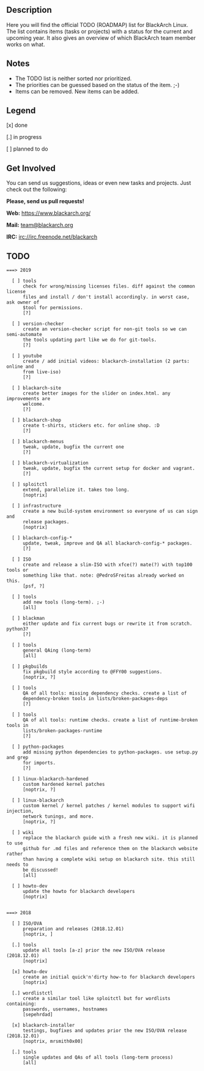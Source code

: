 ## Description

Here you will find the official TODO (ROADMAP) list for BlackArch Linux. The
list contains items (tasks or projects) with a status for the current and
upcoming year. It also gives an overview of which BlackArch team member works on
what.


## Notes

- The TODO list is neither sorted nor prioritized.
- The priorities can be guessed based on the status of the item. ;-)
- Items can be removed. New items can be added.


## Legend

[x] done

[.] in progress

[ ] planned to do


## Get Involved

You can send us suggestions, ideas or even new tasks and projects.
Just check out the following:

**Please, send us pull requests!**

**Web:** https://www.blackarch.org/

**Mail:** team@blackarch.org

**IRC:** [irc://irc.freenode.net/blackarch](irc://irc.freenode.net/blackarch)


## TODO

```
===> 2019

  [ ] tools
      check for wrong/missing licenses files. diff against the common license
      files and install / don't install accordingly. in worst case, ask owner of
      $tool for permissions.
      [?]

  [ ] version-checker
      create an version-checker script for non-git tools so we can semi-automate
      the tools updating part like we do for git-tools.
      [?]

  [ ] youtube
      create / add initial videos: blackarch-installation (2 parts: online and
      from live-iso)
      [?]

  [ ] blackarch-site
      create better images for the slider on index.html. any improvements are
      welcome.
      [?]

  [ ] blackarch-shop
      create t-shirts, stickers etc. for online shop. :D
      [?]

  [ ] blackarch-menus
      tweak, update, bugfix the current one
      [?]

  [ ] blackarch-virtualization
      tweak, update, bugfix the current setup for docker and vagrant.
      [?]

  [ ] sploitctl
      extend, parallelize it. takes too long.
      [noptrix]

  [ ] infrastructure
      create a new build-system environment so everyone of us can sign and
      release packages.
      [noptrix]

  [ ] blackarch-config-*
      update, tweak, improve and QA all blackarch-config-* packages.
      [?]

  [ ] ISO
      create and release a slim-ISO with xfce(?) mate(?) with top100 tools or
      something like that. note: @PedroSFreitas already worked on this.
      [psf, ?]

  [ ] tools
      add new tools (long-term). ;-)
      [all]

  [ ] blackman
      either update and fix current bugs or rewrite it from scratch. python3?
      [?]

  [ ] tools
      general QAing (long-term)
      [all]

  [ ] pkgbuilds
      fix pkgbuild style according to @FFY00 suggestions.
      [noptrix, ?]

  [ ] tools
      QA of all tools: missing dependency checks. create a list of
      dependency-broken tools in lists/broken-packages-deps
      [?]

  [ ] tools
      QA of all tools: runtime checks. create a list of runtime-broken tools in
      lists/broken-packages-runtime
      [?]

  [ ] python-packages
      add missing python dependencies to python-packages. use setup.py and grep
      for imports.
      [?]

  [ ] linux-blackarch-hardened
      custom hardened kernel patches
      [noptrix, ?]

  [ ] linux-blackarch
      custom kernel / kernel patches / kernel modules to support wifi injection,
      network tunings, and more.
      [noptrix, ?]

  [ ] wiki
      replace the blackarch guide with a fresh new wiki. it is planned to use
      github for .md files and reference them on the blackarch website rather
      than having a complete wiki setup on blackarch site. this still needs to
      be discussed!
      [all]

  [ ] howto-dev
      update the howto for blackarch developers
      [noptrix]


===> 2018

  [ ] ISO/OVA
      preparation and releases (2018.12.01)
      [noptrix, ]

  [.] tools
      update all tools [a-z] prior the new ISO/OVA release (2018.12.01)
      [noptrix]

  [x] howto-dev
      create an initial quick'n'dirty how-to for blackarch developers
      [noptrix]

  [.] wordlistctl
      create a similar tool like sploitctl but for wordlists containing:
      passwords, usernames, hostnames
      [sepehrdad]

  [x] blackarch-installer
      testings, bugfixes and updates prior the new ISO/OVA release (2018.12.01)
      [noptrix, mrsmith0x00]

  [.] tools
      single updates and QAs of all tools (long-term process)
      [all]
```
